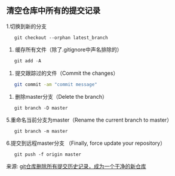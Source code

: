 ## 清空仓库中所有的提交记录

1.切换到新的分支

```undefined
   git checkout --orphan latest_branch
```

1. 缓存所有文件（除了.gitignore中声名排除的）

```csharp
   git add -A
```

1. 提交跟踪过的文件（Commit the changes）

```bash
   git commit -am "commit message"
```

1. 删除master分支（Delete the branch）

```undefined
   git branch -D master
```

5.重命名当前分支为master（Rename the current branch to master）

```undefined
   git branch -m master
```

6.提交到远程master分支 （Finally, force update your repository）

```undefined
   git push -f origin master
```

来源: [git仓库删除所有提交历史记录，成为一个干净的新仓库](https://www.jianshu.com/p/0b986acd0064)